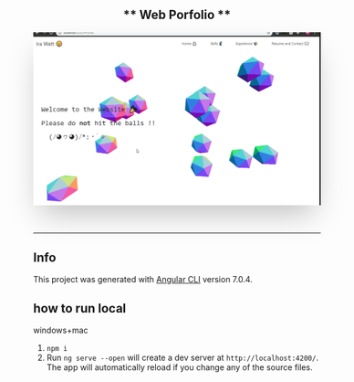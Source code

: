 
<h2 align="center">
** Web Porfolio **
</h2>

<p align="center">
  <img style="max-width:100%;box-shadow: 0 25px 50px -12px rgba(0,0,0,.25);"src="https://raw.githubusercontent.com/wisespira/Website/master/its%20the%20giff.gif">
</p>
<br>
<hr>


## Info

This project was generated with [Angular CLI](https://github.com/angular/angular-cli) version 7.0.4.

## how to run local

windows+mac

1) `npm i`
2) Run `ng serve --open` will create a dev server at `http://localhost:4200/`. The app will automatically reload if you change any of the source files.
